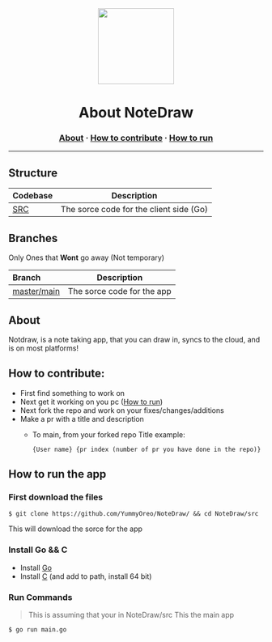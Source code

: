 <div align="center" ><img src="https://github.com/YummyOreo/NoteDraw/blob/main/Best%20logo.png" width="150" height="150"></div>
<h1 align="center">About NoteDraw</h1>
<h3 align="center"><a href="#about">About</a> · <a href="#how-to-contribute">How to contribute</a> · <a href="#how-to-run-the-app">How to run</a>

---

## Structure

| Codebase   | Description                             |
|:---------- |:---------------------------------------:|
| [SRC](src) | The sorce code for the client side (Go) |

## Branches

Only Ones that **Wont** go away (Not temporary)

| Branch                                                | Description                |
|:----------------------------------------------------- |:--------------------------:|
| [master/main](https://github.com/Yummyoreo/NoteDraw/) | The sorce code for the app |

## About

Notdraw, is a note taking app, that you can draw in, syncs to the cloud, and is on most platforms!

## How to contribute:

- First find something to work on
- Next get it working on you pc ([How to run](#how-to-run-the-app))
- Next fork the repo and work on your fixes/changes/additions
- Make a pr with a title and description
  - To main, from your forked repo
    Title example:
    
    ```
    {User name} {pr index (number of pr you have done in the repo)}
    ```

## How to run the app

### First download the files

```console
$ git clone https://github.com/YummyOreo/NoteDraw/ && cd NoteDraw/src
```

This will download the sorce for the app

### Install Go && C

- Install [Go](https://golang.org/)
- Install [C](https://sourceforge.net/projects/mingw-w64/files/Toolchains%20targetting%20Win32/Personal%20Builds/mingw-builds/installer/mingw-w64-install.exe/download) (and add to path, install 64 bit)



### Run Commands

> This is assuming that your in NoteDraw/src
This the main app

```
$ go run main.go
```
